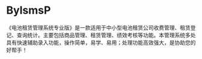 # BylsmsP
 《电池租赁管理系统专业版》是一款适用于中小型电池租赁公司收费管理、租赁登记、查询统计。主要包括商品管理、租赁管理、绩效考核等功能。本管理系统多处具有快速辅助录入功能，操作简单，易学、易用；处理功能高效强大，是协助您的好帮手！
